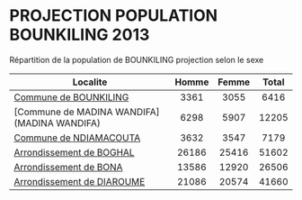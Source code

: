 # PROJECTION POPULATION BOUNKILING 2013
	
Répartition de la population de BOUNKILING projection selon le sexe
	
| Localite  | Homme | Femme | Total |
| --------- |:-----:|:-----:|:-----:|
| [Commune de BOUNKILING](BOUNKILING) | 3361 | 3055 | 6416 |
| [Commune de MADINA WANDIFA](MADINA WANDIFA) | 6298 | 5907 | 12205 |
| [Commune de NDIAMACOUTA](NDIAMACOUTA) | 3632 | 3547 | 7179 |
| [Arrondissement de BOGHAL](BOGHAL) | 26186 | 25416 | 51602 |
| [Arrondissement de BONA](BONA) | 13586 | 12920 | 26506 |
| [Arrondissement de DIAROUME](DIAROUME) | 21086 | 20574 | 41660 |
